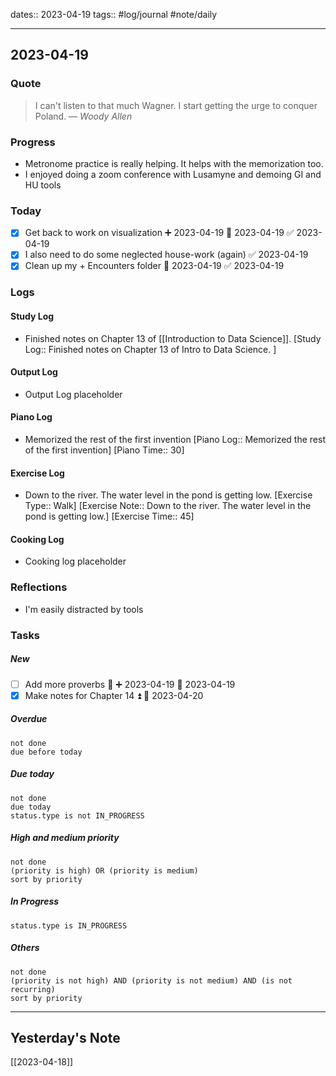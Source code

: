 dates:: 2023-04-19
tags:: #log/journal #note/daily 

---
## 2023-04-19

### Quote

> I can't listen to that much Wagner. I start getting the urge to conquer Poland.
> — <cite>Woody Allen</cite>

### Progress

- Metronome practice is really helping. It helps with the memorization too.
- I enjoyed doing a zoom conference with Lusamyne and demoing GI and HU tools

### Today

- [x] Get back to work on visualization ➕ 2023-04-19 📅 2023-04-19 ✅ 2023-04-19
- [x] I also need to do some neglected house-work (again) ✅ 2023-04-19
- [x] Clean up my + Encounters folder 🛫 2023-04-19 ✅ 2023-04-19

### Logs

#### Study Log

- Finished notes on Chapter 13 of [[Introduction to Data Science]].  [Study Log:: Finished notes on Chapter 13 of Intro to Data Science. ]

#### Output Log

- Output Log placeholder

#### Piano Log

- Memorized the rest of the first invention [Piano Log:: Memorized the rest of the first invention]  [Piano Time:: 30] 

#### Exercise Log

- Down to the  river. The water level in the pond is getting low. [Exercise Type:: Walk]  [Exercise Note:: Down to the  river. The water level in the pond is getting low.]  [Exercise Time:: 45]

#### Cooking Log

- Cooking log placeholder


### Reflections

- I'm easily distracted by tools

### Tasks

##### New

- [ ] Add more proverbs 🔽 ➕ 2023-04-19 🛫 2023-04-19
- [x] Make notes for Chapter 14 ⏫ 🛫 2023-04-20

##### Overdue

```tasks
not done
due before today
```


##### Due today

```tasks
not done
due today
status.type is not IN_PROGRESS
```

##### High and medium priority

```tasks
not done
(priority is high) OR (priority is medium)
sort by priority
```

##### In Progress

```tasks
status.type is IN_PROGRESS
```

##### Others


```tasks
not done
(priority is not high) AND (priority is not medium) AND (is not recurring)
sort by priority
```


---
## Yesterday's Note

[[2023-04-18]]



